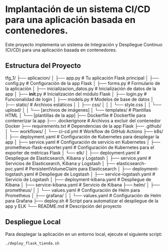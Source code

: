 # Implantación de un sistema CI/CD para una aplicación basada en contenedores.

Este proyecto implementa un sistema de Integración y Despliegue Continuo (CI/CD) para una aplicación basada en contenedores.

## Estructura del Proyecto

tfg_1/
├── aplicacion/
│   ├── app.py                         # Tu aplicación Flask principal
│   ├── config.py                      # Configuración de la app Flask
│   ├── forms.py                       # Formulario de la aplicación
│   ├── inicializacion_datos.py        # Inicialización de datos de la app
│   ├── __init__.py                    # Inicialización del módulo Flask
│   ├── login.py                       # Funcionalidad de login
│   ├── models.py                       # Modelos de base de datos
│   ├── static/                         # Archivos estáticos
│   │   ├── css/
│   │   │   └── style.css
│   │   └── upload/
│   │       └── [archivos de imágenes]
│   └── templates/                      # Plantillas HTML
│       └── [plantillas de la app]
├── Dockerfile                          # Dockerfile para contenerizar la app
├── .dockerignore                       # Archivos a excluir del contenedor Docker
├── requirements.txt                    # Dependencias de la app Flask
├── .github/
│   └── workflows/
│       └── ci-cd.yml                    # Workflow de GitHub Actions
├── k8s/
│   ├── deployment.yaml                 # Configuración de Kubernetes para desplegar la app
│   ├── service.yaml                    # Configuración de servicio en Kubernetes
│   ├── prometheus-flask-exporter.yaml  # Configuración de Kubernetes para el exporter de métricas Flask
│   └── elk/
│       ├── deployment.yaml             # Despliegue de Elasticsearch, Kibana y Logstash
│       ├── service.yaml                # Servicios de Elasticsearch, Kibana y Logstash
│       ├── elasticsearch-pvc.yaml      # PersistentVolumeClaim para Elasticsearch
│       ├── deployment-logstash.yaml    # Despliegue de Logstash
│       ├── service-logstash.yaml       # Servicio de Logstash
│       ├── deployment-kibana.yaml      # Despliegue de Kibana
│       ├── service-kibana.yaml         # Servicio de Kibana
├── helm/
│   ├── prometheus/
│   │   └── values.yaml                 # Configuración de Helm para Prometheus
│   ├── grafana/
│   │   └── values.yaml                 # Configuración de Helm para Grafana
├── deploy.sh                           # Script para automatizar el despliegue de la app y ELK
└── README.md                           # Descripción del proyecto

## Despliegue Local

Para desplegar la aplicación en un entorno local, ejecute el siguiente script:

```bash
./deploy_flask_tienda.sh
